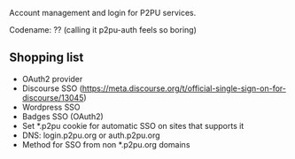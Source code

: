 Account management and login for P2PU services.

Codename: ?? (calling it p2pu-auth feels so boring)

## Shopping list

- OAuth2 provider
- Discourse SSO (https://meta.discourse.org/t/official-single-sign-on-for-discourse/13045)
- Wordpress SSO
- Badges SSO (OAuth2)
- Set *.p2pu cookie for automatic SSO on sites that supports it
- DNS: login.p2pu.org or auth.p2pu.org
- Method for SSO from non *.p2pu.org domains
